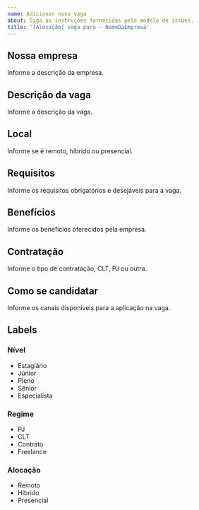 ```yaml
---
name: Adicionar nova vaga
about: Siga as instruções fornecidas pelo modelo de issues.
title: '[Alocação] vaga para - NomeDaEmpresa'
---
```


<!-- Por favor, poste apenas vagas para empresas do Rio Grande do Norte. -->

## Nossa empresa

Informe a descrição da empresa.

## Descrição da vaga

Informe a descrição da vaga.

## Local

Informe se é remoto, híbrido ou presencial.

## Requisitos

Informe os requisitos obrigatórios e desejáveis para a vaga.

## Benefícios

Informe os benefícios oferecidos pela empresa.

## Contratação

Informe o tipo de contratação, CLT, PJ ou outra.

## Como se candidatar

Informe os canais disponíveis para a aplicação na vaga.

## Labels

<!-- Retire os labels que não fazem sentido à vaga. -->

### Nível

- Estagiário
- Júnior
- Pleno
- Sênior
- Especialista

### Regime

- PJ
- CLT
- Contrato
- Freelance

### Alocação

- Remoto
- Híbrido
- Presencial
